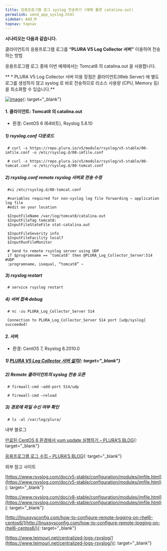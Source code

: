 ```yaml
---
title: 응용프로그램 로그 syslog 전송하기 (예제 톰캣 catalina.out)
permalink: send_app_syslog.html
sidebar: Add_M
topnav: topnav
---
```


**시나리오는 다음과 같습니다.**

클라이언트의 응용프로그램 로그를 **“PLURA V5 Log Collector 서버”**  이용하여 전송하는 방법

응용프로그램 로그 중에 이번 예제에서는 Tomcat8 의 catalina.out 을 사용합니다.

** * PLURA V5 Log Collector 서버 이용 장점은 클라이언트(Web Server) 에 별도 로그를 생성하지 않고 syslog 로 바로 전송하므로 리소스 사용량 (CPU, Memory 등)을 최소화할 수 있습니다.**

 [![image](/docs/images/Additianal/send/1.png)](/docs/images/Additianal/send/1.png){: target="_blank"}


#### 1. 클라이언트: Tomcat8 의 catalina.out

* 환경: CentOS 6 (64비트), Rsyslog 5.8.10

 

##### 1) rsyslog.conf 다운로드

     # curl -s https://repo.plura.io/v5/module/rsyslog/v5-stable/00-imfile.conf -o /etc/rsyslog.d/00-imfile.conf

     # curl -s https://repo.plura.io/v5/module/rsyslog/v5-stable/80-tomcat.conf -o /etc/rsyslog.d/80-tomcat.conf

##### 2) rsyslog.conf remote rsyslog 서버로 전송 수정

     #vi /etc/rsyslog.d/80-tomcat.conf

     #variables required for non-syslog log file forwarding – application log file
     #edit on your location

     $InputFileName /var/log/tomcat8/catalina.out
     $InputFileTag tomcat8:
     $InputFileStateFile stat-catalina.out

     $InputFileSeverity info
     $InputFileFacility local7
     $InputRunFileMonitor

     # Send to remote rsyslog server using UDP
     if $programname == ‘tomcat8’ then @PLURA_Log_Collector_Server:514 #UDP
     :programname, isequal, “tomcat8” ~

##### 3) rsyslog restart

     # service rsyslog restart

##### 4) 서버 접속 debug

     # nc -zu PLURA_Log_Collector_Server 514

     Connection to PLURA_Log_Collector_Server 514 port [udp/syslog] succeeded!

#### 2. 서버

* 환경: CentOS 7, Rsyslog 8.2010.0

 

##### 1) [PLURA V5 Log Collector 서버 설치](http://blog.plura.io/?p=6539){: target="_blank"}

 

##### 2) Remote 클라이언트의 syslog 전송 오픈

     # firewall-cmd –add-port 514/udp

     # firewall-cmd –reload

##### 3) 경로에 파일 수신 여부 확인

     # ls -al /var/log/plura/

 

내부 블로그

[만료된 CentOS 6 환경에서 yum update 실행하기 – PLURA’S BLOG](http://blog.plura.io/?p=15881){: target="_blank"}

[응용프로그램 로그 수집 – PLURA’S BLOG](http://blog.plura.io/?p=11567){: target="_blank"}

 

외부 참고 사이트

[https://www.rsyslog.com/doc/v5-stable/configuration/modules/imfile.html](https://www.rsyslog.com/doc/v5-stable/configuration/modules/imfile.html){: target="_blank"}

[https://www.rsyslog.com/doc/v8-stable/configuration/modules/imfile.html](https://www.rsyslog.com/doc/v8-stable/configuration/modules/imfile.html){: target="_blank"}

[http://linuxsysconfig.com/how-to-configure-remote-logging-on-rhel6-centos6/](http://linuxsysconfig.com/how-to-configure-remote-logging-on-rhel6-centos6/){: target="_blank"}

[https://www.teimouri.net/centralized-logs-rsyslog/](https://www.teimouri.net/centralized-logs-rsyslog/){: target="_blank"}

 